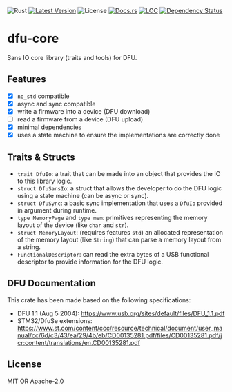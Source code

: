 ![Rust](https://github.com/dfu-rs/dfu-core/workflows/main/badge.svg)
[![Latest Version](https://img.shields.io/crates/v/dfu-core.svg)](https://crates.io/crates/dfu-core)
![License](https://img.shields.io/crates/l/dfu-core)
[![Docs.rs](https://docs.rs/dfu-core/badge.svg)](https://docs.rs/dfu-core)
[![LOC](https://tokei.rs/b1/github/dfu-rs/dfu-core)](https://github.com/dfu-rs/dfu-core)
[![Dependency Status](https://deps.rs/repo/github/dfu-rs/dfu-core/status.svg)](https://deps.rs/repo/github/dfu-rs/dfu-core)

dfu-core
========

Sans IO core library (traits and tools) for DFU.

Features
--------

 -  [x] `no_std` compatible
 -  [x] async and sync compatible
 -  [x] write a firmware into a device (DFU download)
 -  [ ] read a firmware from a device (DFU upload)
 -  [x] minimal dependencies
 -  [x] uses a state machine to ensure the implementations are correctly done

Traits & Structs
----------------

 -  `trait DfuIo`: a trait that can be made into an object that provides the IO
    to this library logic.
 -  `struct DfuSansIo`: a struct that allows the developer to do the DFU logic
    using a state machine (can be async or sync).
 -  `struct DfuSync`: a basic sync implementation that uses a `DfuIo` provided
    in argument during runtime.
 -  `type MemoryPage` and `type mem`: primitives representing the memory layout
    of the device (like `char` and `str`).
 -  `struct MemoryLayout`: (requires features `std`) an allocated
    representation of the memory layout (like `String`) that can parse a
    memory layout from a string.
 -  `FunctionalDescriptor`: can read the extra bytes of a USB functional
    descriptor to provide information for the DFU logic.

DFU Documentation
-----------------

This crate has been made based on the following specifications:

 *  DFU 1.1 (Aug 5 2004): https://www.usb.org/sites/default/files/DFU_1.1.pdf
 *  STM32/DfuSe extensions: https://www.st.com/content/ccc/resource/technical/document/user_manual/cc/6d/c3/43/ea/29/4b/eb/CD00135281.pdf/files/CD00135281.pdf/jcr:content/translations/en.CD00135281.pdf

License
-------

MIT OR Apache-2.0
